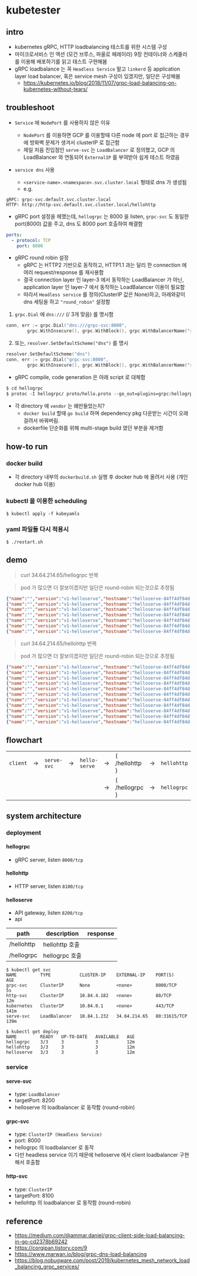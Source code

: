 # kubetester

## intro
- kubernetes gRPC, HTTP loadbalancing 테스트를 위한 시스템 구성
- 마이크로서비스 인 액션 (모건 브루스, 파울로 페레이라) 9장 컨테이너와 스케줄러를 이용해 배포하기를 읽고 테스트 구현해봄  
- gRPC loadbalance 는 꼭 `Headless Service` 말고 `linkerd` 등 application layer load balancer, 혹은 service mesh 구성이 있겠지만, 일단은 구성해봄 
  - https://kubernetes.io/blog/2018/11/07/grpc-load-balancing-on-kubernetes-without-tears/

## troubleshoot 
- `Service` 에 `NodePort` 를 사용하지 않은 이유
  - `NodePort` 를 이용하면 GCP 를 이용할때 다른 node 에 port 로 접근하는 경우에 방화벽 문제가 생겨서 clusterIP 로 접근함
  - 제일 처음 진입점인 `serve-svc` 는 `LoadBalancer` 로 정의했고, GCP 의 LoadBalancer 와 연동되어 `ExternalIP` 를 부여받아 쉽게 테스트 하였음

- `service dns` 사용 
  - `<service-name>.<namespace>.svc.cluster.local` 형태로 dns 가 생성됨 
  - e.g. 
```shell script
gRPC: grpc-svc.default.svc.cluster.local
HTTP: http://http-svc.default.svc.cluster.local/hellohttp
```
  - gRPC port 설정을 헤맸는데, `hellogrpc` 는 8000 을 listen, `grpc-svc` 도 동일한 port(8000) 값을 주고, dns 도 8000 port 호출하여 해결함 
```yaml
ports:
  - protocol: TCP
    port: 8000
``` 
          
- gRPC round robin 설정
  - gRPC 는 HTTP2 기반으로 동작하고, HTTP1.1 과는 달리 한 connection 에 여러 request/response 를 재사용함 
  - 결국 connection layer 인 layer-3 에서 동작하는 LoadBalancer 가 아닌, application layer 인 layer-7 에서 동작하는 LoadBalancer 이용이 필요함 
  - 따라서 `Headless service` 를 정의(ClusterIP 값은 None)하고, 아래와같이 dns 세팅을 하고 `"round_robin"` 설정함
   
1) `grpc.Dial` 에 `dns:///` (/ 3개 맞음) 를 명시함
```go
conn, err := grpc.Dial("dns:///grpc-svc:8000",
        grpc.WithInsecure(), grpc.WithBlock(), grpc.WithBalancerName("round_robin"))
```  
2) 또는, `resolver.SetDefaultScheme("dns")` 를 명시
```go
resolver.SetDefaultScheme("dns")
conn, err := grpc.Dial("grpc-svc:8000",
        grpc.WithInsecure(), grpc.WithBlock(), grpc.WithBalancerName("round_robin"))
```

- gRPC compile, code generation 은 아래 script 로 대체함
```proto
$ cd hellogrpc 
$ protoc -I hellogrpc/ proto/hello.proto --go_out=plugins=grpc:hellogrpc
``` 

- 각 directory 에 `vendor` 는 왜만들었는지?
  - `docker build` 할때 `go build` 하며 dependency pkg 다운받는 시간이 오래걸려서 바꿔버림.
  - dockerfile 단순화를 위해 multi-stage build 였던 부분을 제거함  

## how-to run
### docker build
- 각 directory 내부의 `dockerbuild.sh` 실행 후 docker hub 에 올려서 사용 (개인 docker hub 이용)

### kubectl 을 이용한 scheduling
```shell script
$ kubectl apply -f kubeyamls
```

### yaml 파일들 다시 적용시
```shell script
$ ./restart.sh
``` 

## demo
> curl 34.64.214.65/hellogrpc 반복

> pod 가 많으면 더 잘보이겠지만 일단은 round-robin 되는것으로 추정됨  
```json
{"name":"","version":"v1-helloserve","hostname":"helloserve-84ff4df84d-q2b4b","response":{"version":"v1-hellogrpc","hostname":"hellogrpc-6dd9d78b49-j66hq"}}
{"name":"","version":"v1-helloserve","hostname":"helloserve-84ff4df84d-q2b4b","response":{"version":"v1-hellogrpc","hostname":"hellogrpc-6dd9d78b49-j66hq"}}
{"name":"","version":"v1-helloserve","hostname":"helloserve-84ff4df84d-png98","response":{"version":"v1-hellogrpc","hostname":"hellogrpc-6dd9d78b49-z2zm9"}}
{"name":"","version":"v1-helloserve","hostname":"helloserve-84ff4df84d-q2b4b","response":{"version":"v1-hellogrpc","hostname":"hellogrpc-6dd9d78b49-j66hq"}}
{"name":"","version":"v1-helloserve","hostname":"helloserve-84ff4df84d-q2b4b","response":{"version":"v1-hellogrpc","hostname":"hellogrpc-6dd9d78b49-z2zm9"}}
{"name":"","version":"v1-helloserve","hostname":"helloserve-84ff4df84d-png98","response":{"version":"v1-hellogrpc","hostname":"hellogrpc-6dd9d78b49-z2zm9"}}
{"name":"","version":"v1-helloserve","hostname":"helloserve-84ff4df84d-q2b4b","response":{"version":"v1-hellogrpc","hostname":"hellogrpc-6dd9d78b49-j66hq"}}
```
> curl 34.64.214.65/hellohttp 반복

> pod 가 많으면 더 잘보이겠지만 일단은 round-robin 되는것으로 추정됨
```json
{"name":"","version":"v1-helloserve","hostname":"helloserve-84ff4df84d-vtwq8","response":{"hostname":"hellohttp-7859b685bb-c7cr7","name":"","version":"v1-hellohttp"}}
{"name":"","version":"v1-helloserve","hostname":"helloserve-84ff4df84d-q2b4b","response":{"hostname":"hellohttp-7859b685bb-ggd7b","name":"","version":"v1-hellohttp"}}
{"name":"","version":"v1-helloserve","hostname":"helloserve-84ff4df84d-png98","response":{"hostname":"hellohttp-7859b685bb-c7cr7","name":"","version":"v1-hellohttp"}}
{"name":"","version":"v1-helloserve","hostname":"helloserve-84ff4df84d-png98","response":{"hostname":"hellohttp-7859b685bb-c7cr7","name":"","version":"v1-hellohttp"}}
{"name":"","version":"v1-helloserve","hostname":"helloserve-84ff4df84d-vtwq8","response":{"hostname":"hellohttp-7859b685bb-c7cr7","name":"","version":"v1-hellohttp"}}
{"name":"","version":"v1-helloserve","hostname":"helloserve-84ff4df84d-vtwq8","response":{"hostname":"hellohttp-7859b685bb-c7cr7","name":"","version":"v1-hellohttp"}}
{"name":"","version":"v1-helloserve","hostname":"helloserve-84ff4df84d-q2b4b","response":{"hostname":"hellohttp-7859b685bb-ggd7b","name":"","version":"v1-hellohttp"}}
{"name":"","version":"v1-helloserve","hostname":"helloserve-84ff4df84d-png98","response":{"hostname":"hellohttp-7859b685bb-c7cr7","name":"","version":"v1-hellohttp"}}
{"name":"","version":"v1-helloserve","hostname":"helloserve-84ff4df84d-q2b4b","response":{"hostname":"hellohttp-7859b685bb-ggd7b","name":"","version":"v1-hellohttp"}}
{"name":"","version":"v1-helloserve","hostname":"helloserve-84ff4df84d-vtwq8","response":{"hostname":"hellohttp-7859b685bb-c7cr7","name":"","version":"v1-hellohttp"}}
{"name":"","version":"v1-helloserve","hostname":"helloserve-84ff4df84d-vtwq8","response":{"hostname":"hellohttp-7859b685bb-c7cr7","name":"","version":"v1-hellohttp"}}
```
 
## flowchart
| | | | | | | | | |
| --- | --- | --- | --- | --- | --- | --- | --- | --- |
|`client`| -> | `serve-svc` | -> | `hello-serve` | -> | ( /hellohttp ) | -> | `hellohttp` |
| | | | | | -> | ( /hellogrpc ) | -> | `hellogrpc` |

## system architecture

### deployment
#### hellogrpc
- gRPC server, listen `8000/tcp`

#### hellohttp
- HTTP server, listen `8100/tcp`

#### helloserve
- API gateway, listen `8200/tcp`
- api

| path | description | response |  
| --- | --- | --- |
| /hellohttp | hellohttp 호출 | |
| /hellogrpc | hellogrpc 호출 | |


```shell script
$ kubectl get svc
NAME         TYPE           CLUSTER-IP    EXTERNAL-IP    PORT(S)        AGE
grpc-svc     ClusterIP      None          <none>         8000/TCP       5s
http-svc     ClusterIP      10.84.4.182   <none>         80/TCP         12m
kubernetes   ClusterIP      10.84.0.1     <none>         443/TCP        141m
serve-svc    LoadBalancer   10.84.1.232   34.64.214.65   80:31615/TCP   139m
```

```shell script
$ kubectl get deploy
NAME         READY   UP-TO-DATE   AVAILABLE   AGE
hellogrpc    3/3     3            3           12m
hellohttp    3/3     3            3           12m
helloserve   3/3     3            3           12m
```

### service
#### serve-svc
- type: `LoadBalancer`
- targetPort: 8200
- helloserve 의 loadbalancer 로 동작함 (round-robin) 
   
#### grpc-svc
- type: `ClusterIP (Headless Service)`
- port: 8000
- hellogrpc 의 loadbalancer 로 동작
- 다만 headless service 이기 때문에 helloserve 에서 client loadbalancer 구현해서 호출함

#### http-svc
- type: `ClusterIP`
- targetPort: 8100
- hellohttp 의 loadbalancer 로 동작함 (round-robin)


## reference
- https://medium.com/@ammar.daniel/grpc-client-side-load-balancing-in-go-cd2378b69242
- https://corgipan.tistory.com/9
- https://www.marwan.io/blog/grpc-dns-load-balancing
- https://blog.nobugware.com/post/2019/kubernetes_mesh_network_load_balancing_grpc_services/
